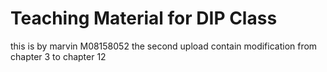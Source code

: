 # Teaching Material for DIP Class

this is by marvin M08158052
the second upload contain modification from chapter 3 to chapter 12
